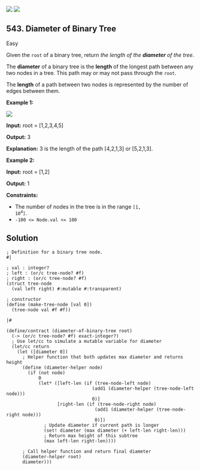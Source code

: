 [![](https://img.shields.io/github/stars/LeetCode-in-Racket/LeetCode-in-Racket?label=Stars&style=flat-square)](https://github.com/LeetCode-in-Racket/LeetCode-in-Racket)
[![](https://img.shields.io/github/forks/LeetCode-in-Racket/LeetCode-in-Racket?label=Fork%20me%20on%20GitHub%20&style=flat-square)](https://github.com/LeetCode-in-Racket/LeetCode-in-Racket/fork)

## 543\. Diameter of Binary Tree

Easy

Given the `root` of a binary tree, return _the length of the **diameter** of the tree_.

The **diameter** of a binary tree is the **length** of the longest path between any two nodes in a tree. This path may or may not pass through the `root`.

The **length** of a path between two nodes is represented by the number of edges between them.

**Example 1:**

![](https://assets.leetcode.com/uploads/2021/03/06/diamtree.jpg)

**Input:** root = [1,2,3,4,5]

**Output:** 3

**Explanation:** 3 is the length of the path [4,2,1,3] or [5,2,1,3].

**Example 2:**

**Input:** root = [1,2]

**Output:** 1

**Constraints:**

*   The number of nodes in the tree is in the range <code>[1, 10<sup>4</sup>]</code>.
*   `-100 <= Node.val <= 100`

## Solution

```racket
; Definition for a binary tree node.
#|

; val : integer?
; left : (or/c tree-node? #f)
; right : (or/c tree-node? #f)
(struct tree-node
  (val left right) #:mutable #:transparent)

; constructor
(define (make-tree-node [val 0])
  (tree-node val #f #f))

|#

(define/contract (diameter-of-binary-tree root)
  (-> (or/c tree-node? #f) exact-integer?)
  ; Use let/cc to simulate a mutable variable for diameter
  (let/cc return
    (let ([diameter 0])
      ; Helper function that both updates max diameter and returns height
      (define (diameter-helper node)
        (if (not node)
            0
            (let* ([left-len (if (tree-node-left node)
                                (add1 (diameter-helper (tree-node-left node)))
                                0)]
                   [right-len (if (tree-node-right node)
                                 (add1 (diameter-helper (tree-node-right node)))
                                 0)])
              ; Update diameter if current path is longer
              (set! diameter (max diameter (+ left-len right-len)))
              ; Return max height of this subtree
              (max left-len right-len))))
      
      ; Call helper function and return final diameter
      (diameter-helper root)
      diameter)))
```